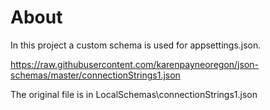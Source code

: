 ﻿# About

In this project a custom schema is used for appsettings.json.

https://raw.githubusercontent.com/karenpayneoregon/json-schemas/master/connectionStrings1.json

The original file is in LocalSchemas\connectionStrings1.json
